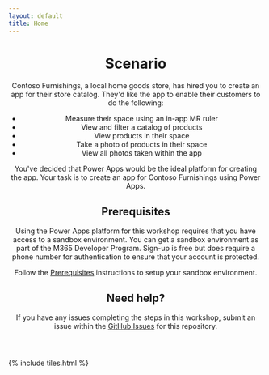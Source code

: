 ```yaml
---
layout: default
title: Home
---
```


<header>
<h1>Scenario</h1>
<p>Contoso Furnishings, a local home goods store, has hired you to create an app for their store catalog. They'd like the app to enable their customers to do the following:

<ul>
<li>Measure their space using an in-app MR ruler</li>
<li>View and filter a catalog of products</li>
<li>View products in their space</li>
<li>Take a photo of products in their space</li>
<li>View all photos taken within the app</li>
</ul>

You've decided that Power Apps would be the ideal platform for creating the app. Your task is to create an app for Contoso Furnishings using Power Apps.</p>

<h2>Prerequisites</h2>
<p>Using the Power Apps platform for this workshop requires that you have access to a sandbox environment. You can get a sandbox environment as part of the M365 Developer Program. Sign-up is free but does require a phone number for authentication to ensure that your account is protected.

Follow the <a href="https://aprilspeight.github.io/workshop-mr-powerapps/01-prerequisites.html">Prerequisites</a> instructions to setup your sandbox environment.</p>

<h2>Need help?</h2>
<p>If you have any issues completing the steps in this workshop, submit an issue within the <a href="https://github.com/aprilspeight/workshop-mr-powerapps/issues">GitHub Issues</a> for this repository.</p>

</header>

{% include tiles.html %}
